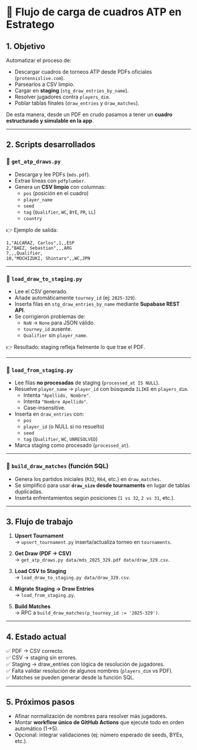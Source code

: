 # 📖 Flujo de carga de cuadros ATP en Estratego

## 1. Objetivo
Automatizar el proceso de:
- Descargar cuadros de torneos ATP desde PDFs oficiales (`protennislive.com`).
- Parsearlos a CSV limpio.
- Cargar en **staging** (`stg_draw_entries_by_name`).
- Resolver jugadores contra `players_dim`.
- Poblar tablas finales (`draw_entries` y `draw_matches`).

De esta manera, desde un PDF en crudo pasamos a tener un **cuadro estructurado y simulable en la app**.

---

## 2. Scripts desarrollados

### 🔹 `get_atp_draws.py`
- Descarga y lee PDFs (`mds.pdf`).
- Extrae líneas con `pdfplumber`.
- Genera un **CSV limpio** con columnas:
  - `pos` (posición en el cuadro)
  - `player_name`
  - `seed`
  - `tag` (`Qualifier`, `WC`, `BYE`, `PR`, `LL`)
  - `country`

👉 Ejemplo de salida:
```csv
1,"ALCARAZ, Carlos",1,,ESP
2,"BAEZ, Sebastian",,,ARG
7,,,Qualifier,
10,"MOCHIZUKI, Shintaro",,WC,JPN
```

---

### 🔹 `load_draw_to_staging.py`
- Lee el CSV generado.
- Añade automáticamente `tourney_id` (ej: `2025-329`).
- Inserta filas en `stg_draw_entries_by_name` mediante **Supabase REST API**.
- Se corrigieron problemas de:
  - `NaN` → `None` para JSON válido.
  - `tourney_id` ausente.
  - `Qualifier` sin `player_name`.

👉 Resultado: staging refleja fielmente lo que trae el PDF.

---

### 🔹 `load_from_staging.py`
- Lee filas **no procesadas** de staging (`processed_at IS NULL`).
- Resuelve `player_name` → `player_id` con búsqueda `ILIKE` en `players_dim`.
  - Intenta `"Apellido, Nombre"`.
  - Intenta `"Nombre Apellido"`.
  - Case-insensitive.
- Inserta en `draw_entries` con:
  - `pos`
  - `player_id` (o NULL si no resuelto)
  - `seed`
  - `tag` (`Qualifier`, `WC`, `UNRESOLVED`)
- Marca staging como procesado (`processed_at`).

---

### 🔹 `build_draw_matches` (función SQL)
- Genera los partidos iniciales (`R32`, `R64`, etc.) en `draw_matches`.
- Se simplificó para usar **`draw_size` desde tournaments** en lugar de tablas duplicadas.
- Inserta enfrentamientos según posiciones (`1 vs 32`, `2 vs 31`, etc.).

---

## 3. Flujo de trabajo

1. **Upsert Tournament**  
   → `upsert_tournament.py` inserta/actualiza torneo en `tournaments`.

2. **Get Draw (PDF → CSV)**  
   → `get_atp_draws.py data/mds_2025_329.pdf data/draw_329.csv`.

3. **Load CSV to Staging**  
   → `load_draw_to_staging.py data/draw_329.csv`.

4. **Migrate Staging → Draw Entries**  
   → `load_from_staging.py`.

5. **Build Matches**  
   → RPC a `build_draw_matches(p_tourney_id := '2025-329')`.

---

## 4. Estado actual
✅ PDF → CSV correcto.  
✅ CSV → staging sin errores.  
✅ Staging → draw_entries con lógica de resolución de jugadores.  
✅ Falta validar resolución de algunos nombres (`players_dim` vs PDF).  
✅ Matches se pueden generar desde la función SQL.  

---

## 5. Próximos pasos
- Afinar normalización de nombres para resolver más jugadores.
- Montar **workflow único de GitHub Actions** que ejecute todo en orden automático (1→5).
- Opcional: integrar validaciones (ej: número esperado de seeds, BYEs, etc.).